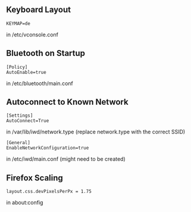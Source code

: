## Keyboard Layout
```
KEYMAP=de
```
in /etc/vconsole.conf

## Bluetooth on Startup
```
[Policy]
AutoEnable=true
```
in /etc/bluetooth/main.conf

## Autoconnect to Known Network
```
[Settings]
AutoConnect=True
```
in /var/lib/iwd/network.type (replace network.type with the correct SSID)

```
[General]
EnableNetworkConfiguration=true
```
in /etc/iwd/main.conf (might need to be created)

## Firefox Scaling
```
layout.css.devPixelsPerPx = 1.75
```
in about:config
